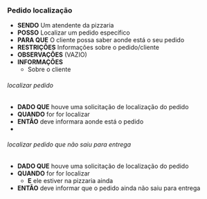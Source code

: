 ### Pedido localização

- **SENDO** Um atendente da pizzaria
- **POSSO** Localizar um pedido específico
- **PARA QUE** O cliente possa saber aonde está o seu pedido
- **RESTRIÇÕES** Informações sobre o pedido/cliente
- **OBSERVAÇÕES** (VAZIO)
- **INFORMAÇÕES** 
  - Sobre o cliente

###### *localizar pedido*
  - **DADO QUE** houve uma solicitação de localização do pedido
  - **QUANDO** for for localizar
  - **ENTÃO** deve informara aonde está o pedido
  - 
###### *localizar pedido que não saiu para entrega*
  - **DADO QUE** houve uma solicitação de localização do pedido
  - **QUANDO** for for localizar
    - **E** ele estiver na pizzaria ainda
  - **ENTÃO** deve informar que o pedido ainda não saiu para entrega